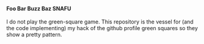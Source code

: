 #### Foo Bar Buzz Baz SNAFU

I do not play the green-square game.  This repository is the vessel for (and the code implementing) my hack of the github profile green squares so they show a pretty pattern.
